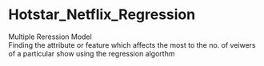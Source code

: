 # Hotstar_Netflix_Regression
Multiple Reression Model<br/>
Finding the attribute or feature which affects the most to the no. of veiwers of a particular show using the regression algorthm
